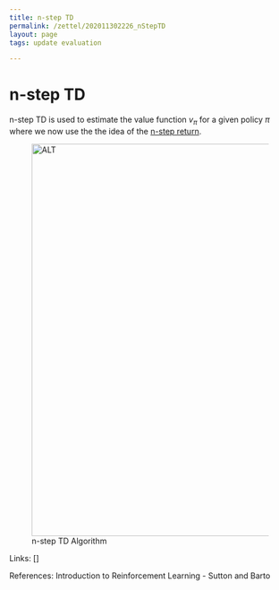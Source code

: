 ```yaml
---
title: n-step TD
permalink: /zettel/202011302226_nStepTD
layout: page
tags: update evaluation

---
```

# n-step TD

n-step TD is used to estimate the value function $v_{\pi}$ for a given policy $\pi$ 
where we now use the the idea of the [n-step return](202011302230_nstepReturn).

<figure>
  <img src="/zettel/Images/ReinforcementLearning/NStepTDV.png"
     alt="ALT"
     class="centerImage"
     style="width: 700px;" />
  <figcaption> n-step TD Algorithm </figcaption>     
</figure>

Links: []

References: Introduction to Reinforcement Learning - Sutton and Barto

